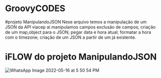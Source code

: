 # GroovyCODES

#projeto ManipulandoJSON
Nese arquivo temos a manipulação de um JSON da API viacep ai manipulamos campos
exclusão de campos;
criação de um map,object para o JSON;
pegar data e hora atual;
formatar a hora com o timezone;
criação de um JSON a partir de um já existente.

# iFLOW do projeto ManipulandoJSON
![WhatsApp Image 2022-05-16 at 5 50 54 PM](https://user-images.githubusercontent.com/62634646/168680738-c7ac91ba-5151-48da-8871-fa5eba244f54.jpeg)

